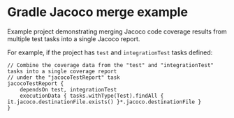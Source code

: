 # Gradle Jacoco merge example

Example project demonstrating merging Jacoco code coverage results
from multiple test tasks into a single Jacoco report.

For example, if the project has `test` and `integrationTest` tasks defined:

```
// Combine the coverage data from the "test" and "integrationTest" tasks into a single coverage report
// under the "jacocoTestReport" task
jacocoTestReport {
    dependsOn test, integrationTest
    executionData { tasks.withType(Test).findAll { it.jacoco.destinationFile.exists() }*.jacoco.destinationFile }
}
```

